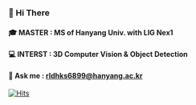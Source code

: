 ### 👋 Hi There 

#### 🎓 MASTER : MS of Hanyang Univ. with LIG Nex1
#### 💻 INTERST : 3D Computer Vision & Object Detection

#### 💬 Ask me : rldhks6899@hanyang.ac.kr
[![Hits](https://hits.seeyoufarm.com/api/count/incr/badge.svg?url=https%3A%2F%2Fgithub.com%2Fhttps%3A%2F%2Fgithub.com%2Frldhkstopic&count_bg=%23363636&title_bg=%23FF2B2B&icon=apachemaven.svg&icon_color=%23FFFFFF&title=%EB%B0%A9%EB%AC%B8%EC%9E%90+%EC%88%98&edge_flat=true)](https://hits.seeyoufarm.com)

